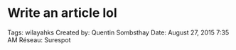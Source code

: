 # Write an article lol

Tags: wilayahks
Created by: Quentin Sombsthay
Date: August 27, 2015 7:35 AM
Réseau: Surespot
